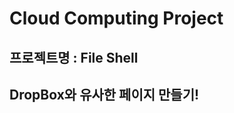 Cloud Computing Project 
==============
프로젝트명 : File Shell
----------------
## DropBox와 유사한 페이지 만들기!
